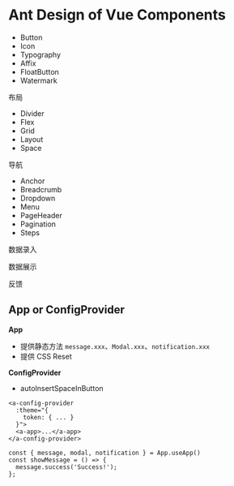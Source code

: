 # Ant Design of Vue Components

- Button 
- Icon
- Typography
- Affix
- FloatButton
- Watermark

布局

- Divider
- Flex
- Grid
- Layout
- Space

导航

- Anchor
- Breadcrumb
- Dropdown
- Menu
- PageHeader
- Pagination
- Steps

数据录入

数据展示

反馈

## App or ConfigProvider

**App**

- 提供静态方法 `message.xxx`、`Modal.xxx`、`notification.xxx`
- 提供 CSS Reset

**ConfigProvider**

- autoInsertSpaceInButton

```vue
<a-config-provider 
  :theme="{ 
    token: { ... }
  }">
  <a-app>...</a-app>
</a-config-provider>

const { message, modal, notification } = App.useApp()
const showMessage = () => { 
  message.success('Success!'); 
};
```
